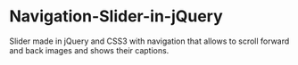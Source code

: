 # Navigation-Slider-in-jQuery
Slider made in jQuery and CSS3 with navigation that allows to scroll forward and back images and shows their captions.
